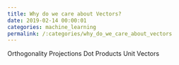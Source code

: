 ```yaml
---
title: Why do we care about Vectors?
date: 2019-02-14 00:00:01
categories: machine_learning
permalink: /:categories/why_do_we_care_about_vectors
---
```

Orthogonality
Projections
Dot Products
Unit Vectors

